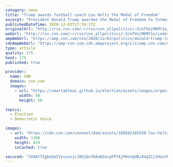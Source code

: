 ```yaml
---
category: news
title: "Trump awards football coach Lou Holtz the Medal of Freedom"
excerpt: "President Donald Trump awarded the Medal of Freedom to former football coach Lou Holtz on Thursday in an Oval Office ceremony.\n    \n"
publishedDateTime: 2020-12-03T17:59:27Z
originalUrl: "http://rss.cnn.com/~r/rss/cnn_allpolitics/~3/eTVejM6MY1o/index.html"
webUrl: "http://rss.cnn.com/~r/rss/cnn_allpolitics/~3/eTVejM6MY1o/index.html"
ampWebUrl: "https://amp.cnn.com/cnn/2020/12/03/politics/donald-trump-lou-holtz-medal-of-freedom/index.html"
cdnAmpWebUrl: "https://amp-cnn-com.cdn.ampproject.org/c/s/amp.cnn.com/cnn/2020/12/03/politics/donald-trump-lou-holtz-medal-of-freedom/index.html"
type: article
quality: 175
heat: 175
published: true

provider:
  name: CNN
  domain: cnn.com
  images:
    - url: "https://smartableai.github.io/election/assets/images/organizations/cnn.com-50x50.jpg"
      width: 50
      height: 50

topics:
  - Election
  - Democratic Voice

images:
  - url: "https://cdn.cnn.com/cnnnext/dam/assets/160502185550-lou-holtz-super-tease.jpg"
    width: 1100
    height: 619
    isCached: true

secured: "3VA6YfZgbeQaIVyssunjc10Ujbnf8AoW2ocpFPY4jPHsVqUBi4VgZ1jJHeuYKG4sTF4uJJKgKTN6UquHE5fjBEvDpkgjUPXiZLgDb8LAjid4ph6sXb+UsblOQtfToQnqhVQ6B9fI4LvhBOFm9EKYt4qxR7F8rc7a4S0HpwIF9zsynPX06Fe6GWKWAecG7BuF2sOs1sQKPx+RViqCxfQMJL0Ed5CY87Elj0+qQkQbEc0Gn3mcM7bALHnDLavfy/xXZKY0E6oGVBMHRE6VBjnRSyTzDRr3Disp+i3gF1ev3rpSCKpQKvOxeCF9sMHYt3ilHSdsrxSp2t5Qt8YA+x1dzch/2aNixHRNE1QDMm1G5zk=;y5d6DsdM1sM69/87tfQJmg=="
---
```


